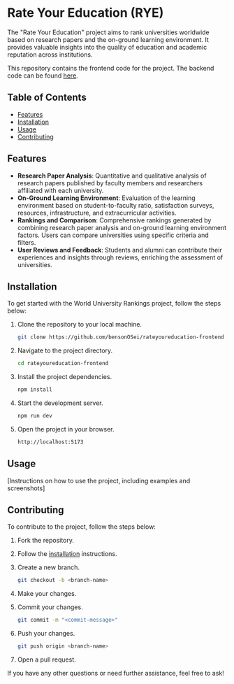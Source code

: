 # Rate Your Education (RYE)

The "Rate Your Education" project aims to rank universities worldwide based on research papers and the on-ground learning environment. It provides valuable insights into the quality of education and academic reputation across institutions.

This repository contains the frontend code for the project. The backend code can be found [here]('https://github.com/CRUD-Experts/rateyoureducation-backend').

## Table of Contents

- [Features](#features)
- [Installation](#installation)
- [Usage](#usage)
- [Contributing](#contributing)

## Features

- **Research Paper Analysis**: Quantitative and qualitative analysis of research papers published by faculty members and researchers affiliated with each university.
- **On-Ground Learning Environment**: Evaluation of the learning environment based on student-to-faculty ratio, satisfaction surveys, resources, infrastructure, and extracurricular activities.
- **Rankings and Comparison**: Comprehensive rankings generated by combining research paper analysis and on-ground learning environment factors. Users can compare universities using specific criteria and filters.
- **User Reviews and Feedback**: Students and alumni can contribute their experiences and insights through reviews, enriching the assessment of universities.

## Installation

To get started with the World University Rankings project, follow the steps below:

1. Clone the repository to your local machine.

    ```bash
    git clone https://github.com/bensonOSei/rateyoureducation-frontend
    ```

2. Navigate to the project directory.

    ```bash
    cd rateyoureducation-frontend
    ```

3. Install the project dependencies.

    ```bash
    npm install
    ```

4. Start the development server.

    ```bash
    npm run dev
    ```

5. Open the project in your browser.

    ```bash
    http://localhost:5173
    ```

## Usage

[Instructions on how to use the project, including examples and screenshots]

## Contributing

To contribute to the project, follow the steps below:

1. Fork the repository.

2. Follow the [installation](#installation) instructions.

3. Create a new branch.

    ```bash
    git checkout -b <branch-name>
    ```

4. Make your changes.

5. Commit your changes.

    ```bash
    git commit -m "<commit-message>"
    ```

6. Push your changes.

    ```bash
    git push origin <branch-name>
    ```

7. Open a pull request.

If you have any other questions or need further assistance, feel free to ask!
